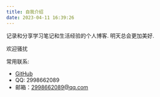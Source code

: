 ```yaml
---
title: 自我介绍
date: 2023-04-11 16:39:26
---
```


记录和分享学习笔记和生活经验的个人博客. 明天总会更加美好.

欢迎骚扰

常用联系:

- [GitHub](https://github.com/xiaYuTian11)
- QQ: 2998662089
- 邮箱：2998662089@qq.com

